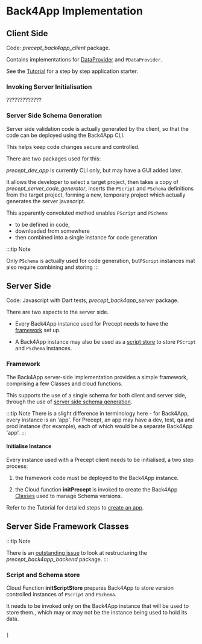 # Back4App Implementation

## Client Side

Code: *precept_back4app_client* package.

Contains implementations for [DataProvider](data-providers.md) and `PDataProvider`.

See the [Tutorial](../tutorial-guide/tutorial.md) for a step by step application starter.

### Invoking Server Initialisation

?????????????

### Server Side Schema Generation

Server side validation code is actually generated by the client, so that the code can be deployed using the Back4App CLI.

This helps keep code changes secure and controlled.

There are two packages used for this:

*precept_dev_app* is currently CLI only, but may have a GUI added later.  

It allows the developer to select a target project, then takes a copy of *precept_server_code_generator*, inserts the `PScript` and `PSchema` definitions from the target project, forming a new, temporary project which actually generates the server javascript.

This apparently convoluted method enables `PScript` and `PSchema`:
 
 - to be defined in code, 
 - downloaded from somewhere
 - then combined into a single instance for code generation
 
 
:::tip Note

Only `PSchema` is actually used for code generation, but`PScript` instances mat also require combining and storing
:::   


## Server Side

Code: Javascript with Dart tests, *precept_back4app_server* package.

There are two aspects to the server side.

- Every Back4App instance used for Precept needs to have the [framework](#framework) set up.

- A Back4App instance may also be used as a [script store](#script-and-schema-store) to store `PScript` and `PSchema` instances. 

### Framework

The Back4App server-side implementation provides a simple framework, comprising a few Classes and cloud functions.

This supports the use of a single schema for both client and server side, through the use of [server side schema generation](#server-side-schema-generation).

:::tip Note
There is a slight difference in terminology here - for Back4App, every instance is an 'app'.  For Precept, an app may have a dev, test, qa and prod instance (for example),
each of which would be a separate Back4App 'app'.
:::

#### Initialise Instance

Every instance used with a Precept client needs to be initialised, a two step process:

1. the framework code must be deployed to the Back4App instance.  

1. the Cloud function **initPrecept** is invoked to create the Back4App [Classes](#classes) used to manage Schema versions.

Refer to the Tutorial for detailed steps to [create an app](../tutorial-guide/tutorial.md).

## Server Side Framework Classes


:::tip Note

There is an [outstanding issue](https://gitlab.com/precept1/precept_back4app_client/-/issues/7) to look at restructuring the *precept_back4app_backend* package.
:::


### Script and Schema store

Cloud Function **initScriptStore** prepares Back4App to store version controlled instances of `PScript` and `PSchema`.
 
It needs to be invoked only on the Back4App instance that will be used to store them., which may or may not be the instance being used to hold its data.


                                                                                  |








